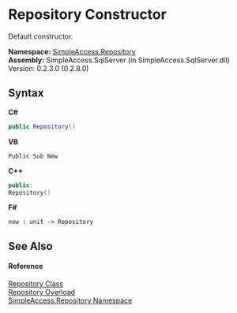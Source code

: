 # Repository Constructor 
 

Default constructor.

**Namespace:**&nbsp;<a href="41571b4f-ca9a-e902-c5ef-a7c14c631bb2">SimpleAccess.Repository</a><br />**Assembly:**&nbsp;SimpleAccess.SqlServer (in SimpleAccess.SqlServer.dll) Version: 0.2.3.0 (0.2.8.0)

## Syntax

**C#**<br />
``` C#
public Repository()
```

**VB**<br />
``` VB
Public Sub New
```

**C++**<br />
``` C++
public:
Repository()
```

**F#**<br />
``` F#
new : unit -> Repository
```


## See Also


#### Reference
<a href="edb9c152-cd28-6594-590a-18a81e266968">Repository Class</a><br /><a href="5f661832-0e66-7460-c41f-54610fe20c23">Repository Overload</a><br /><a href="41571b4f-ca9a-e902-c5ef-a7c14c631bb2">SimpleAccess.Repository Namespace</a><br />